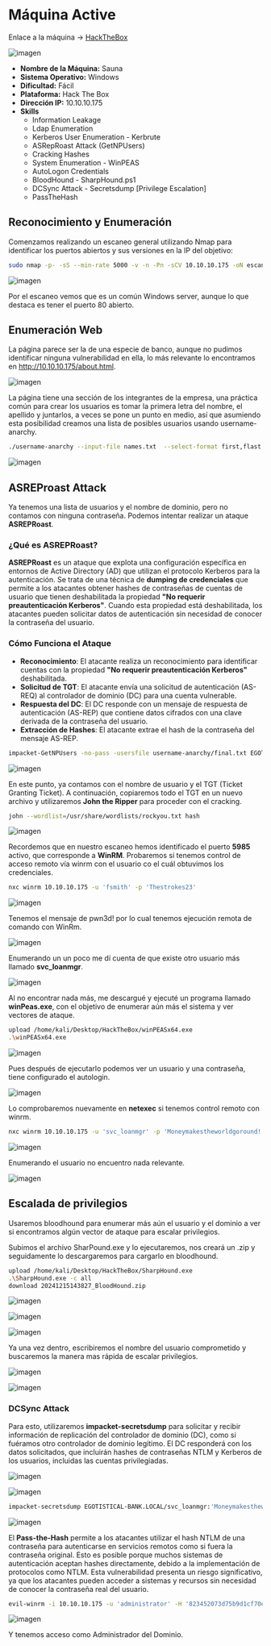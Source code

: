 # Máquina Active

Enlace a la máquina -> [HackTheBox](https://app.hackthebox.com/machines/Sauna)

![imagen](https://github.com/user-attachments/assets/3acd8b85-face-47a8-bb7c-5a67c8edabc6)

- **Nombre de la Máquina:** Sauna  
- **Sistema Operativo:** Windows  
- **Dificultad:** Fácil  
- **Plataforma:** Hack The Box  
- **Dirección IP:** 10.10.10.175 
- **Skills**
  - Information Leakage
  - Ldap Enumeration
  - Kerberos User Enumeration - Kerbrute
  - ASRepRoast Attack (GetNPUsers)
  - Cracking Hashes
  - System Enumeration - WinPEAS
  - AutoLogon Credentials
  - BloodHound - SharpHound.ps1
  - DCSync Attack - Secretsdump [Privilege Escalation]
  - PassTheHash

## Reconocimiento y Enumeración

Comenzamos realizando un escaneo general utilizando Nmap para identificar los puertos abiertos y sus versiones en la IP del objetivo:

```bash
sudo nmap -p- -sS --min-rate 5000 -v -n -Pn -sCV 10.10.10.175 -oN escaneo.txt
```

![imagen](https://github.com/user-attachments/assets/3ab6d7ec-e366-4eee-851d-975c839dfe94)

Por el escaneo vemos que es un común Windows server, aunque lo que destaca es tener el puerto 80 abierto.

## Enumeración Web

La página parece ser la de una especie de banco, aunque no pudimos identificar ninguna vulnerabilidad en ella, lo más relevante lo encontramos en http://10.10.10.175/about.html.

![imagen](https://github.com/user-attachments/assets/e6a319aa-c5b7-406a-bfe5-8b18f4087edd)

La página tiene una sección de los integrantes de la empresa, una práctica común para crear los usuarios es tomar la primera letra del nombre, el apellido y juntarlos, a veces se pone un punto en medio, así que asumiendo esta posibilidad creamos una lista de posibles usuarios usando username-anarchy.

```bash
./username-anarchy --input-file names.txt  --select-format first,flast,first.last,firstl > final.txt
```

![imagen](https://github.com/user-attachments/assets/98130997-d549-4e40-be44-5ebccc173c90)

## ASREProast Attack

Ya tenemos una lista de usuarios y el nombre de dominio, pero no contamos con ninguna contraseña. Podemos intentar realizar un ataque **ASREPRoast**.

### ¿Qué es ASREPRoast?
**ASREPRoast** es un ataque que explota una configuración específica en entornos de Active Directory (AD) que utilizan el protocolo Kerberos para la autenticación. Se trata de una técnica de **dumping de credenciales** que permite a los atacantes obtener hashes de contraseñas de cuentas de usuario que tienen deshabilitada la propiedad **"No requerir preautenticación Kerberos"**. Cuando esta propiedad está deshabilitada, los atacantes pueden solicitar datos de autenticación sin necesidad de conocer la contraseña del usuario.

### Cómo Funciona el Ataque

- **Reconocimiento**: El atacante realiza un reconocimiento para identificar cuentas con la propiedad **"No requerir preautenticación Kerberos"** deshabilitada.
- **Solicitud de TGT**: El atacante envía una solicitud de autenticación (AS-REQ) al controlador de dominio (DC) para una cuenta vulnerable.
- **Respuesta del DC**: El DC responde con un mensaje de respuesta de autenticación (AS-REP) que contiene datos cifrados con una clave derivada de la contraseña del usuario.
- **Extracción de Hashes**: El atacante extrae el hash de la contraseña del mensaje AS-REP.

```bash
impacket-GetNPUsers -no-pass -usersfile username-anarchy/final.txt EGOTISTICAL-BANK.LOCAL/ -dc-ip 10.10.10.175
```

![imagen](https://github.com/user-attachments/assets/47397092-90d1-41f3-9165-5fe08dc45ffe)

En este punto, ya contamos con el nombre de usuario y el TGT (Ticket Granting Ticket). A continuación, copiaremos todo el TGT en un nuevo archivo y utilizaremos **John the Ripper** para proceder con el cracking.

```bash
john --wordlist=/usr/share/wordlists/rockyou.txt hash
```

![imagen](https://github.com/user-attachments/assets/e428cc40-28a9-45bb-a10b-e7aaa49a7d52)

Recordemos que en nuestro escaneo hemos identificado el puerto **5985** activo, que corresponde a **WinRM**. Probaremos si tenemos control de acceso remoto vía winrm con el usuario co el cuál obtuvimos los credenciales.

```bash
nxc winrm 10.10.10.175 -u 'fsmith' -p 'Thestrokes23'
```

![imagen](https://github.com/user-attachments/assets/9605906d-301f-40dc-ad9e-917b53081cf3)

Tenemos el mensaje de pwn3d! por lo cual tenemos ejecución remota de comando con WinRm.

![imagen](https://github.com/user-attachments/assets/231534d8-5469-477a-bac6-73dcc48ab824)

Enumerando un un poco me dí cuenta de que existe otro usuario más llamado **svc_loanmgr**.

![imagen](https://github.com/user-attachments/assets/2e0d54b4-900c-40c4-869b-573757176248)

Al no encontrar nada más, me descargué y ejecuté un programa llamado **winPeas.exe**, con el objetivo de enumerar aún más el sistema y ver vectores de ataque.

```bash
upload /home/kali/Desktop/HackTheBox/winPEASx64.exe
.\winPEASx64.exe
```

![imagen](https://github.com/user-attachments/assets/723b6628-a296-431a-8838-2ce9538654e2)

Pues después de ejecutarlo podemos ver un usuario y una contraseña, tiene configurado el autologin.

![imagen](https://github.com/user-attachments/assets/35d633cd-a516-4659-9ab0-03674139c836)

Lo comprobaremos nuevamente en **netexec** si tenemos control remoto con winrm.

```bash
nxc winrm 10.10.10.175 -u 'svc_loanmgr' -p 'Moneymakestheworldgoround!'
```

![imagen](https://github.com/user-attachments/assets/436bd883-fa71-439d-8427-78b12526cc3b)

Enumerando el usuario no encuentro nada relevante.

![imagen](https://github.com/user-attachments/assets/6950b163-25c8-4e13-ad98-b51850c88ef7)

## Escalada de privilegios

Usaremos bloodhound para enumerar más aún el usuario y el dominio a ver si encontramos algún vector de ataque para escalar privilegios.

Subimos el archivo SharPound.exe y lo ejecutaremos, nos creará un .zip y seguidamente lo descargaremos para cargarlo en bloodhound.

```bash
upload /home/kali/Desktop/HackTheBox/SharpHound.exe
.\SharpHound.exe -c all
download 20241215143827_BloodHound.zip
```

![imagen](https://github.com/user-attachments/assets/d640c85e-2cd5-42e2-9088-607b74ade86b)

![imagen](https://github.com/user-attachments/assets/f8194786-d71e-4382-ba44-9fe4f0c99aa6)

![imagen](https://github.com/user-attachments/assets/3c4a780a-5991-44ee-aa80-73d87739f329)

Ya una vez dentro, escribiremos el nombre del usuario comprometido y buscaremos la manera mas rápida de escalar privilegios.

![imagen](https://github.com/user-attachments/assets/6106879a-7a4a-48f4-ae16-9cb7747cea1d)

![imagen](https://github.com/user-attachments/assets/b8d71123-f694-44e8-8047-1f312b76ef27)

### DCSync Attack

Para esto, utilizaremos **impacket-secretsdump** para solicitar y recibir información de replicación del controlador de dominio (DC), como si fuéramos otro controlador de dominio legítimo. El DC responderá con los datos solicitados, que incluirán hashes de contraseñas NTLM y Kerberos de los usuarios, incluidas las cuentas privilegiadas.

![imagen](https://github.com/user-attachments/assets/4362c552-54fa-45e7-a01c-cda7e85a5e06)

![imagen](https://github.com/user-attachments/assets/6c13e736-b393-4dca-a596-039967d174c7)

```bash
impacket-secretsdump EGOTISTICAL-BANK.LOCAL/svc_loanmgr:'Moneymakestheworldgoround!'@10.10.10.175
```

![imagen](https://github.com/user-attachments/assets/099d2fb9-553c-491f-bec1-321baca52730)

El **Pass-the-Hash** permite a los atacantes utilizar el hash NTLM de una contraseña para autenticarse en servicios remotos como si fuera la contraseña original. Esto es posible porque muchos sistemas de autenticación aceptan hashes directamente, debido a la implementación de protocolos como NTLM. Esta vulnerabilidad presenta un riesgo significativo, ya que los atacantes pueden acceder a sistemas y recursos sin necesidad de conocer la contraseña real del usuario.

```bash
evil-winrm -i 10.10.10.175 -u 'administrator' -H '823452073d75b9d1cf70ebdf86c7f98e'
```

![imagen](https://github.com/user-attachments/assets/bf7ac425-07aa-4df3-a459-80334d942758)

Y tenemos acceso como Administrador del Dominio.
